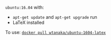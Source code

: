 `ubuntu:16.04` with:

* `apt-get update` and `apt-get upgrade` run
* LaTeX installed

To use: [`docker pull wtanaka/ubuntu-1604-latex`](https://hub.docker.com/r/wtanaka/ubuntu-1604-latex/)
